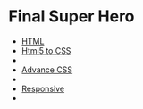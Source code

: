 # Final Super Hero

<ul>  
<li><a href="html/index.html" target="_blank">HTML</a></li>
<li><a href="html5_to_css/index.html" target="_blank">Html5 to CSS</a><li>
<li><a href="adv_css/index.html" target="_blank">Advance CSS</a><li>
<li><a href="responsive/index.html" target="_blank">Responsive</a><li>
</ul>